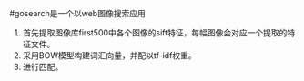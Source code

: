 #gosearch是一个以web图像搜索应用

1. 首先提取图像库first500中各个图像的sift特征，每幅图像会对应一个提取的特征文件。
2. 采用BOW模型构建词汇向量，并配以tf-idf权重。
3. 进行匹配。
